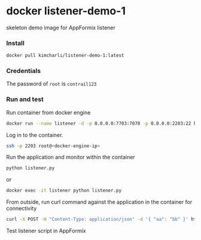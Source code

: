 # docker listener-demo-1

skeleton demo image for AppFormix listener


### Install

```sh
docker pull kimcharli/listener-demo-1:latest
```


### Credentials

The password of `root` is `contrail123`


### Run and test

Run container from docker engine
```sh
docker run --name listener -d -p 0.0.0.0:7703:7070 -p 0.0.0.0:2203:22 kimcharli/listener-demo-1:latest
```

Log in to the container.
```sh
ssh -p 2203 root@<docker-engine-ip>
```


Run the application and monitor within the container
```sh
python listener.py

```

or
```sh
docker exec -it listener python listener.py
```


From outside, run curl command against the application in the container for connectivity
```sh
curl -X POST -H "Content-Type: application/json" -d '{ "aa": "bb" }' http://<container-ip>:7703
```


Test listener script in AppFormix





